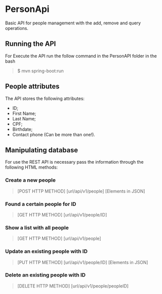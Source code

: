 # PersonApi

Basic API for people management with the add, remove and query operations.

## Running the API

For Execute the API run the follow command in the PersonAPI folder in the bash

>$ mvn spring-boot:run

## People attributes 

The API stores the following attributes:

- ID;
- First Name;
- Last Name;
- CPF;
- Birthdate;
- Contact phone (Can be more than one!).

## Manipulating database 

For use the REST API is necessary pass the information through the following HTML methods:
 
 ### Create a new people 
 
 > [POST HTTP METHOD] [url/api/v1/people] [Elements in JSON]
 
 ### Found a certain people for ID
 
  > [GET HTTP METHOD] [url/api/v1/people/ID]
 
 ### Show a list with all people
 
 > [GET HTTP METHOD] [url/api/v1/people]
 
 ### Update an existing people with ID
 
  > [PUT HTTP METHOD] [url/api/v1/people/ID] [Elements in JSON]
  
  ### Delete an existing people with ID
  
   > [DELETE HTTP METHOD] [url/api/v1/people/peopleID]
  
